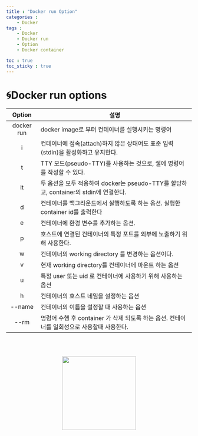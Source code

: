 ```yaml
---
title : "Docker run Option"
categories :
    - Docker
tags :
    - Docker
    - Docker run
    - Option
    - Docker container

toc : true
toc_sticky : true
---
```


# :cyclone:Docker run options
|Option|설명|
|:--:|--|
|docker run|docker image로 부터 컨테이너를 실행시키는 명령어|
|i|컨테이너에 접속(attach)하지 않은 상태여도 표준 입력(stdin)을 활성화하고 유지한다.|
|t|TTY 모드(pseudo-TTY)를 사용하는 것으로, 쉘에 명령어를 작성할 수 있다.|
|it|두 옵션을 모두 적용하여 docker는 pseudo-TTY를 할당하고, container의 stdin에 연결한다.|
|d|컨테이너를 백그라운드에서 실행하도록 하는 옵션. 실행한 container id를 출력한다|
|e|컨테이너에 환경 변수를 추가하는 옵션.|
|p|호스트에 연결된 컨테이너의 특정 포트를 외부에 노출하기 위해 사용한다.|
|w|컨테이너의 working directory 를 변경하는 옵션이다.|
|v|현재 working directory를 컨테이너에 마운트 하는 옵션|
|u|특정 user 또는 uid 로 컨테이너에 사용하기 위해 사용하는 옵션|
|h|컨테이너의 호스트 네임을 설정하는 옵션|
|--name|컨테이너의 이름을 설정할 때 사용하는 옵션|
|--rm|명령어 수행 후 container 가 삭제 되도록 하는 옵션. 컨테이너를 일회성으로 사용할때 사용한다.|

<br><br>
<div style="text-align:center;">
<img src="https://github.com/hyundo0630/hyundo0630.github.io/blob/main/images/%EA%B0%90%EC%82%AC%ED%95%A9%EB%8B%88%EB%8B%A4.gif?raw=true" width="200" height="200">
</div>